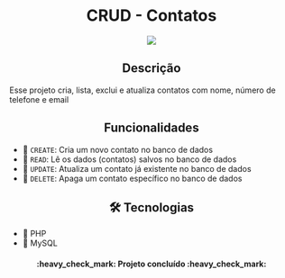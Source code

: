 <h1 align="center"> CRUD - Contatos </h1>

<p align="center">
<img src="https://user-images.githubusercontent.com/76884885/172297037-c257e158-fde2-41ab-a3cf-4e6ec0cc99e4.png"/>
</p>

<h2 align="center">Descrição</h2>
<p>Esse projeto cria, lista, exclui e atualiza contatos com nome, número de telefone e email</p>

<h2 align="center">Funcionalidades</h2>

- 🔨 `CREATE`: Cria um novo contato no banco de dados
- 🔨 `READ`: Lê os dados (contatos) salvos no banco de dados
- 🔨 `UPDATE`: Atualiza um contato já existente no banco de dados
- 🔨 `DELETE`: Apaga um contato específico no banco de dados

<h2 align="center">🛠️ Tecnologias</h2>

- 🐘 PHP
- 🎲 MySQL

<h4 align="center">
  :heavy_check_mark: Projeto concluído :heavy_check_mark:
</h4>
